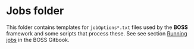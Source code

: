 Jobs folder
===========

This folder contains templates for `jobOptions*.txt` files used by the **BOSS** framework and some scripts that process these. See see section [Running jobs](https://besiii.gitbook.io/boss-gitbook/working-with-boss/running-jobs) in the BOSS Gitbook.
